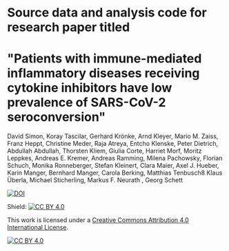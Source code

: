 # Source data and analysis code for research paper titled 
# "Patients with immune-mediated inflammatory diseases receiving cytokine inhibitors have low prevalence of SARS-CoV-2 seroconversion" 
David Simon, Koray Tascilar, Gerhard Krönke, Arnd Kleyer, Mario M. Zaiss, Franz Heppt, Christine Meder, Raja Atreya, Entcho Klenske, Peter Dietrich, Abdullah Abdullah, Thorsten Kliem, Giulia Corte, Harriet Morf, Moritz Leppkes, Andreas E. Kremer, Andreas Ramming, Milena Pachowsky, Florian Schuch, Monika Ronneberger, Stefan Kleinert, Clara Maier, Axel J. Hueber, Karin Manger, Bernhard Manger, Carola Berking, Matthias Tenbusch8 Klaus Überla, Michael Sticherling, Markus F. Neurath , Georg Schett

[![DOI](https://zenodo.org/badge/276717570.svg)](https://zenodo.org/badge/latestdoi/276717570)

Shield: [![CC BY 4.0][cc-by-shield]][cc-by]

This work is licensed under a [Creative Commons Attribution 4.0 International
License][cc-by].

[![CC BY 4.0][cc-by-image]][cc-by]

[cc-by]: http://creativecommons.org/licenses/by/4.0/
[cc-by-image]: https://i.creativecommons.org/l/by/4.0/88x31.png
[cc-by-shield]: https://img.shields.io/badge/License-CC%20BY%204.0-lightgrey.svg
